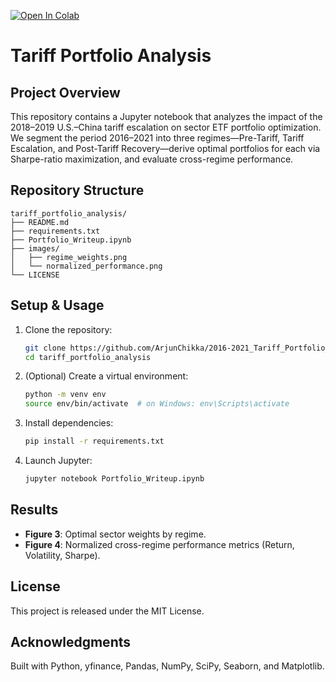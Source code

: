[![Open In Colab](https://colab.research.google.com/assets/colab-badge.svg)](
  https://colab.research.google.com/github/ArjunChikka/2016-2021_Tariff_Portfolio_Analysis/blob/main/Tariffs_Writeup_Extensive.ipynb
)

# Tariff Portfolio Analysis

## Project Overview
This repository contains a Jupyter notebook that analyzes the impact of the 2018–2019 U.S.–China tariff escalation on sector ETF portfolio optimization. We segment the period 2016–2021 into three regimes—Pre-Tariff, Tariff Escalation, and Post-Tariff Recovery—derive optimal portfolios for each via Sharpe-ratio maximization, and evaluate cross-regime performance.

## Repository Structure
```
tariff_portfolio_analysis/
├── README.md
├── requirements.txt
├── Portfolio_Writeup.ipynb
├── images/
│   ├── regime_weights.png
│   └── normalized_performance.png
└── LICENSE
```

## Setup & Usage
1. Clone the repository:
   ```bash
   git clone https://github.com/ArjunChikka/2016-2021_Tariff_Portfolio_Analysis
   cd tariff_portfolio_analysis
   ```
2. (Optional) Create a virtual environment:
   ```bash
   python -m venv env
   source env/bin/activate  # on Windows: env\Scripts\activate
   ```
3. Install dependencies:
   ```bash
   pip install -r requirements.txt
   ```
4. Launch Jupyter:
   ```bash
   jupyter notebook Portfolio_Writeup.ipynb
   ```

## Results
- **Figure 3**: Optimal sector weights by regime.
- **Figure 4**: Normalized cross-regime performance metrics (Return, Volatility, Sharpe).

## License
This project is released under the MIT License.

## Acknowledgments
Built with Python, yfinance, Pandas, NumPy, SciPy, Seaborn, and Matplotlib.
